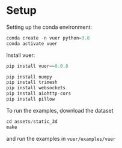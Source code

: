 # Setup

Setting up the conda environment:

```python
conda create -n vuer python=3.8
conda activate vuer
```

Install vuer:

```python
pip install vuer==0.0.8

pip install numpy
pip install trimesh
pip install websockets
pip install aiohttp-cors
pip install pillow
```

To run the examples, download the dataset

```python
cd assets/static_3d
make
```

and run the examples in `vuer/examples/vuer`
